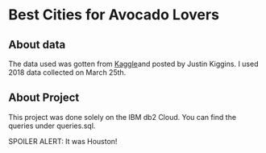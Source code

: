 # Best Cities for Avocado Lovers

## About data
The data used was gotten from [Kaggle](https://www.kaggle.com/neuromusic/avocado-prices)and posted by Justin Kiggins. I used 2018 data collected on March 25th. 

## About Project
This project was done solely on the IBM db2 Cloud. You can find the queries under queries.sql. 

SPOILER ALERT: It was Houston! 
